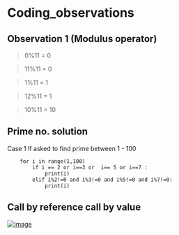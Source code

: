 # Coding_observations

 ## Observation 1 (Modulus operator)
 
 
   > 0%11 = 0
   
   > 11%11 = 0
   
   > 1%11 = 1

   > 12%11 = 1

   > 10%11 = 10

## Prime no. solution 
   Case 1 If asked to find prime between 1 - 100
	
		for i in range(1,100)
			if i == 2 or i==3 or  i== 5 or i==7 : 
				print(i)
 			elif i%2!=0 and i%3!=0 and i%5!=0 and i%7!=0:
 				print(i)
 				

## Call by reference call by value
[![image](https://user-images.githubusercontent.com/70281178/193112834-c658a06c-7aed-4846-b74f-b81239859eba.gif)](https://blog.penjee.com/wp-content/uploads/2015/02/pass-by-reference-vs-pass-by-value-animation.gif)
